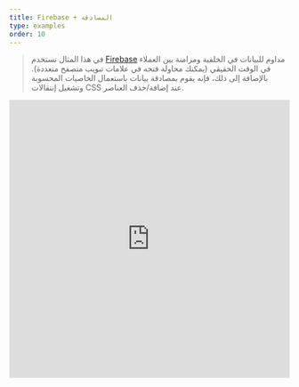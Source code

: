 ```yaml
---
title: Firebase + المصادقة
type: examples
order: 10
---
```


> في هذا المثال نستخدم [Firebase](https://firebase.google.com/) مداوم للبيانات في الخلفية ومزامنة بين العملاء في الوقت الحقيقي (يمكنك محاولة فتحه في علامات تبويب متصفح متعددة). بالإضافة إلى ذلك، فإنه يقوم بمصادقة بيانات باستعمال الخاصيات المحسوبة وتشغيل إنتقالات CSS عند إضافة/حذف العناصر.

<iframe width="100%" height="500" src="https://jsfiddle.net/chrisvfritz/pyLbpzzx/embedded/result,html,js,css" allowfullscreen="allowfullscreen" frameborder="0"></iframe>

